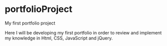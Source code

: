 # portfolioProject

My first portfolio project

Here I will be developing my first portfolio in order to review and implement my knowledge in Html, CSS, JavaScript and jQuery.
